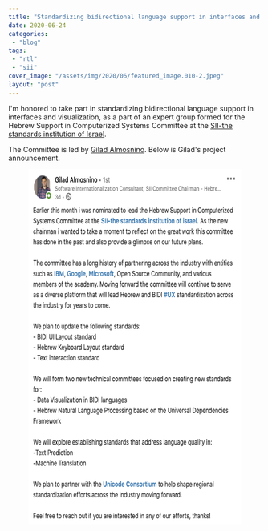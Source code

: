 ```yaml
---
title: "Standardizing bidirectional language support in interfaces and visualization"
date: 2020-06-24
categories: 
 - "blog"
tags: 
 - "rtl"
 - "sii"
cover_image: "/assets/img/2020/06/featured_image.010-2.jpeg"
layout: "post"
---
```


<!-- wp:paragraph -->
I'm honored to take part in standardizing bidirectional language support in interfaces and visualization, as a part of an expert group formed for the Hebrew Support in Computerized Systems Committee at the [SII-the standards institution of Israel](https://www.linkedin.com/company/1290690/).


<!-- /wp:paragraph -->

<!-- wp:paragraph -->
The Committee is led by [Gilad Almosnino](https://www.linkedin.com/in/g-alm/?miniProfileUrn=urn%3Ali%3Afs_miniProfile%3AACoAAACCrnQBdnurp7AAEyzKKwcsbb9aT9PgzzI). Below is Gilad's project announcement. 


<!-- /wp:paragraph -->

<!-- wp:image {"id":3367,"width":574,"height":709,"sizeSlug":"large"} -->
<figure class="wp-block-image size-large is-resized"><a href="https://www.linkedin.com/posts/g-alm_ux-activity-6680140809821581312-fsvT/"><img src="/assets/img/2020/06/image-6.png" alt="" class="wp-image-3367" width="574" height="709"></a></figure>
<!-- /wp:image -->
